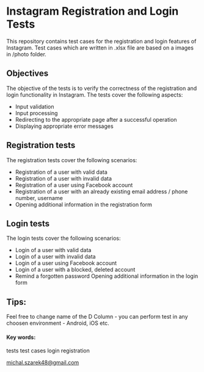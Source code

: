 # Instagram Registration and Login Tests

This repository contains test cases for the registration and login features of Instagram. Test cases which are written in .xlsx file are based on a images in /photo folder.

## Objectives

The objective of the tests is to verify the correctness of the registration and login functionality in Instagram. The tests cover the following aspects:

- Input validation
- Input processing
- Redirecting to the appropriate page after a successful operation
- Displaying appropriate error messages

## Registration tests

The registration tests cover the following scenarios:

- Registration of a user with valid data
- Registration of a user with invalid data
- Registration of a user using Facebook account
- Registration of a user with an already existing email address / phone number, username
- Opening additional information in the registration form

## Login tests

The login tests cover the following scenarios:

- Login of a user with valid data
- Login of a user with invalid data
- Login of a user using Facebook account
- Login of a user with a blocked, deleted account
- Remind a forgotten password
Opening additional information in the login form

## Tips:

Feel free to change name of the D Column - you can perform test in any choosen environment - Android, iOS etc.



#### Key words:

tests test cases login registration

michal.szarek48@gmail.com


